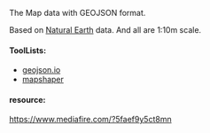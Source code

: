 The Map data with GEOJSON format.

Based on [Natural Earth](http://www.naturalearthdata.com/downloads/) data. And all are 1:10m scale.

#### ToolLists:

- [geojson.io](http://geojson.io)
- [mapshaper](http://www.mapshaper.org/)

#### resource:

https://www.mediafire.com/?5faef9y5ct8mn
